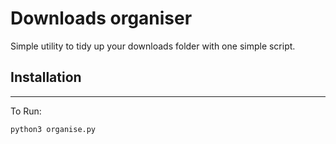 # Downloads organiser

Simple utility to tidy up your downloads folder with one simple script.

## Installation
---
To Run:

```
python3 organise.py
```
